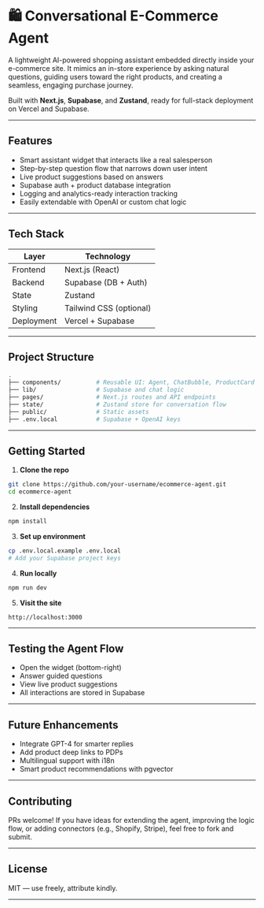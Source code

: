 
# 🛍️ Conversational E-Commerce Agent

A lightweight AI-powered shopping assistant embedded directly inside your e-commerce site. It mimics an in-store experience by asking natural questions, guiding users toward the right products, and creating a seamless, engaging purchase journey.

Built with **Next.js**, **Supabase**, and **Zustand**, ready for full-stack deployment on Vercel and Supabase.

---

## Features

- Smart assistant widget that interacts like a real salesperson
- Step-by-step question flow that narrows down user intent
- Live product suggestions based on answers
- Supabase auth + product database integration
- Logging and analytics-ready interaction tracking
- Easily extendable with OpenAI or custom chat logic

---

## Tech Stack

| Layer       | Technology            |
|------------|------------------------|
| Frontend   | Next.js (React)        |
| Backend    | Supabase (DB + Auth)   |
| State      | Zustand                |
| Styling    | Tailwind CSS (optional)|
| Deployment | Vercel + Supabase      |

---

## Project Structure

```bash
.
├── components/          # Reusable UI: Agent, ChatBubble, ProductCard
├── lib/                 # Supabase and chat logic
├── pages/               # Next.js routes and API endpoints
├── state/               # Zustand store for conversation flow
├── public/              # Static assets
├── .env.local           # Supabase + OpenAI keys
```

---

## Getting Started

1. **Clone the repo**
```bash
git clone https://github.com/your-username/ecommerce-agent.git
cd ecommerce-agent
```

2. **Install dependencies**
```bash
npm install
```

3. **Set up environment**
```bash
cp .env.local.example .env.local
# Add your Supabase project keys
```

4. **Run locally**
```bash
npm run dev
```

5. **Visit the site**
```
http://localhost:3000
```

---

## Testing the Agent Flow

- Open the widget (bottom-right)
- Answer guided questions
- View live product suggestions
- All interactions are stored in Supabase

---

## Future Enhancements

- Integrate GPT-4 for smarter replies
- Add product deep links to PDPs
- Multilingual support with i18n
- Smart product recommendations with pgvector

---

## Contributing

PRs welcome! If you have ideas for extending the agent, improving the logic flow, or adding connectors (e.g., Shopify, Stripe), feel free to fork and submit.

---

## License

MIT — use freely, attribute kindly.

---
